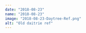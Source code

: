 ```yaml
---
date: "2018-08-23"
name: "2018-08-23"
image: "2018-08-23-Daytree-Ref.png"
alt: "Old daitrie ref"
---
```

